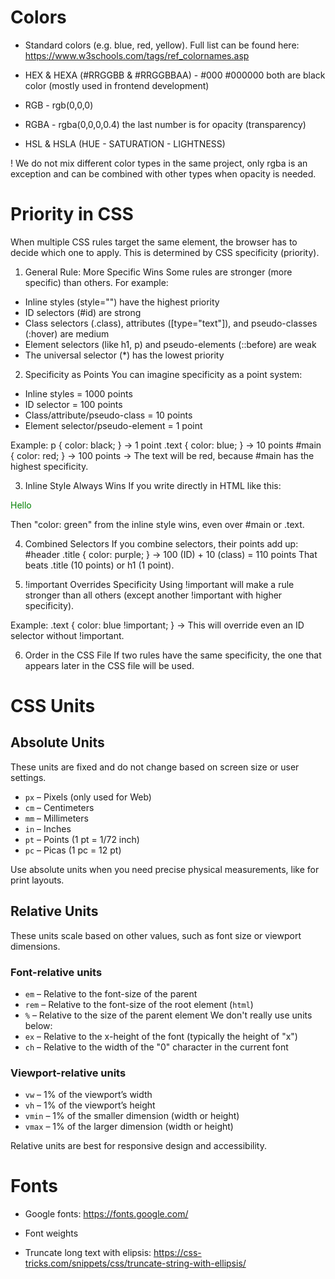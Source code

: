 # Colors
* Standard colors (e.g. blue, red, yellow). Full list can be found here: https://www.w3schools.com/tags/ref_colornames.asp

* HEX & HEXA (#RRGGBB & #RRGGBBAA) - #000 #000000 both are black color (mostly used in frontend development)

* RGB - rgb(0,0,0)
* RGBA - rgba(0,0,0,0.4) the last number is for opacity (transparency)

* HSL & HSLA (HUE - SATURATION - LIGHTNESS)

! We do not mix different color types in the same project, only rgba is an exception and can be combined with other types when opacity is needed.


# Priority in CSS

When multiple CSS rules target the same element, the browser has to decide which one to apply. This is determined by CSS specificity (priority).

1. General Rule: More Specific Wins
   Some rules are stronger (more specific) than others. For example:

* Inline styles (style="") have the highest priority
* ID selectors (#id) are strong
* Class selectors (.class), attributes (\[type="text"]), and pseudo-classes (\:hover) are medium
* Element selectors (like h1, p) and pseudo-elements (::before) are weak
* The universal selector (\*) has the lowest priority

2. Specificity as Points
   You can imagine specificity as a point system:

* Inline styles = 1000 points
* ID selector = 100 points
* Class/attribute/pseudo-class = 10 points
* Element selector/pseudo-element = 1 point

Example:
p { color: black; }         → 1 point
.text { color: blue; }      → 10 points
\#main { color: red; }       → 100 points
→ The text will be red, because #main has the highest specificity.

3. Inline Style Always Wins
   If you write directly in HTML like this:

<p style="color: green" class="text" id="main">Hello</p>  
Then "color: green" from the inline style wins, even over #main or .text.

4. Combined Selectors
   If you combine selectors, their points add up:
   \#header .title { color: purple; }
   → 100 (ID) + 10 (class) = 110 points
   That beats .title (10 points) or h1 (1 point).

5. !important Overrides Specificity
   Using !important will make a rule stronger than all others (except another !important with higher specificity).

Example:
.text { color: blue !important; }
→ This will override even an ID selector without !important.

6. Order in the CSS File
   If two rules have the same specificity, the one that appears later in the CSS file will be used.


# CSS Units

## Absolute Units

These units are fixed and do not change based on screen size or user settings.

* `px` – Pixels (only used for Web)
* `cm` – Centimeters
* `mm` – Millimeters
* `in` – Inches
* `pt` – Points (1 pt = 1/72 inch)
* `pc` – Picas (1 pc = 12 pt)

Use absolute units when you need precise physical measurements, like for print layouts.

## Relative Units

These units scale based on other values, such as font size or viewport dimensions.

### Font-relative units

* `em` – Relative to the font-size of the parent
* `rem` – Relative to the font-size of the root element (`html`)
* `%` – Relative to the size of the parent element
We don't really use units below:
* `ex` – Relative to the x-height of the font (typically the height of "x")
* `ch` – Relative to the width of the "0" character in the current font

### Viewport-relative units

* `vw` – 1% of the viewport’s width
* `vh` – 1% of the viewport’s height
* `vmin` – 1% of the smaller dimension (width or height)
* `vmax` – 1% of the larger dimension (width or height)

Relative units are best for responsive design and accessibility.



# Fonts

* Google fonts: https://fonts.google.com/

* Font weights

* Truncate long text with elipsis: https://css-tricks.com/snippets/css/truncate-string-with-ellipsis/
